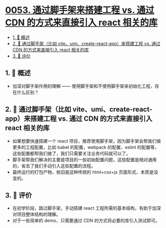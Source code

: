 # [0053. 通过脚手架来搭建工程 vs. 通过 CDN 的方式来直接引入 react 相关的库](https://github.com/tnotesjs/TNotes.react/tree/main/notes/0053.%20%E9%80%9A%E8%BF%87%E8%84%9A%E6%89%8B%E6%9E%B6%E6%9D%A5%E6%90%AD%E5%BB%BA%E5%B7%A5%E7%A8%8B%20vs.%20%E9%80%9A%E8%BF%87%20CDN%20%E7%9A%84%E6%96%B9%E5%BC%8F%E6%9D%A5%E7%9B%B4%E6%8E%A5%E5%BC%95%E5%85%A5%20react%20%E7%9B%B8%E5%85%B3%E7%9A%84%E5%BA%93)

<!-- region:toc -->

- [1. 📝 概述](#1--概述)
- [2. 🤔 通过脚手架（比如 vite、umi、create-react-app）来搭建工程 vs. 通过 CDN 的方式来直接引入 react 相关的库](#2--通过脚手架比如-viteumicreate-react-app来搭建工程-vs-通过-cdn-的方式来直接引入-react-相关的库)
- [3. 💬 评价](#3--评价)

<!-- endregion:toc -->

## 1. 📝 概述

- 加深对脚手架作用的理解 —— 使用脚手架和不使用脚手架来初始化工程，存在什么区别？

## 2. 🤔 通过脚手架（比如 vite、umi、create-react-app）来搭建工程 vs. 通过 CDN 的方式来直接引入 react 相关的库

- 如果想要快速搭建一个 react 项目，推荐使用脚手架，因为脚手架会帮我们做更多的工程配置，比如 babel 的配置，webpack 的配置，eslint 的配置等，这些配置都帮我们做了，我们只需要关注业务代码就可以了。
- 脚手架帮我们解决的主要是项目的一些初始配置问题，这些配置是相对通用的，省去了我们手动引入这些配置的流程。
- 最终运行的打包产物，依旧是这种传统的 html+css+js 页面形式，本质是没变的。

## 3. 💬 评价

- 在初学阶段，跳过脚手架，手动搭建 react 工程所需的基本结构，有助于加深对项目整体结构的理解。
- 对于一些简单的 demo，只需要通过 CDN 的方式将必要的库引入测试即可。
